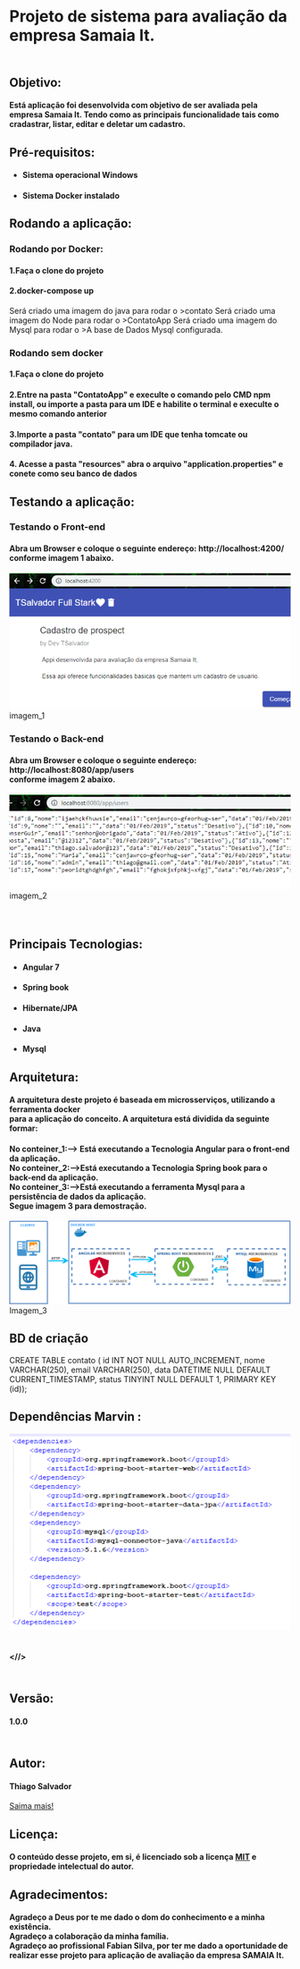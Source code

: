 <h1>Projeto de sistema para avalia&ccedil;&atilde;o da empresa Samaia It.</h1>
<h2><br />Objetivo:</h2>
<h4>Est&aacute; aplica&ccedil;&atilde;o foi desenvolvida com objetivo de ser avaliada pela empresa Samaia It. Tendo como as principais funcionalidade tais como cradastrar, listar, editar e deletar um cadastro.</h4>
<h2>Pr&eacute;-requisitos:</h2>
<ul>
<li>
<h4>Sistema operacional Windows</h4>
</li>
<li>
<h4>Sistema Docker instalado</h4>
</li>
</ul>
<h2><strong>Rodando a aplica&ccedil;&atilde;o:</strong></h2>
<h3>Rodando por Docker:</h3>
<h4>1.Faça o clone do projeto</h4>
<h4>2.docker-compose up</h4>
Será criado uma imagem do java para rodar o >contato
Será criado uma imagem do Node para rodar o >ContatoApp
Será criado uma imagem do Mysql para rodar o >A base de Dados Mysql configurada.

<h3>Rodando sem docker</h3>
<h4>1.Faça o clone do projeto</h4>
<h4>2.Entre na pasta "ContatoApp" e execulte o comando pelo CMD npm install, ou importe a pasta para um IDE e habilite o terminal e execulte o mesmo comando anterior</h4>
<h4>3.Importe a pasta "contato" para um IDE que tenha tomcate ou compilador java.</h4>
<h4>4. Acesse a pasta "resources" abra o arquivo "application.properties" e conete como seu banco de dados</h4>
<h2>Testando a aplica&ccedil;&atilde;o:</h2>
<h3>Testando o Front-end</h3>
<h4>Abra um Browser e coloque o seguinte endere&ccedil;o: http://localhost:4200/<br />conforme imagem 1 abaixo.</h4>
<img src="image/front-teste.png">
imagem_1
<h3>Testando o Back-end</h3>
<h4>Abra um Browser e coloque o seguinte endere&ccedil;o: http://localhost:8080/app/users<br />conforme imagem 2 abaixo.</h4>
<img src="image/back=teste.png">
imagem_2
<h4>&nbsp;</h4>
<h2>Principais Tecnologias:</h2>
<ul>
<li>
<h4>Angular 7</h4>
</li>
<li>
<h4>Spring book</h4>
</li>
<li>
<h4>Hibernate/JPA</h4>
</li>
<li>
<h4>Java</h4>
</li>
<li>
<h4>Mysql</h4>
</li> 
</ul>
<h2>Arquitetura:</h2>
<h4>A arquitetura deste projeto &eacute; baseada em microsservi&ccedil;os, utilizando a ferramenta docker<br />para a aplica&ccedil;&atilde;o do conceito. A arquitetura est&aacute; dividida da seguinte formar:</h4>
<h4>No conteiner_1:--&gt; Est&aacute; executando a Tecnologia Angular para o front-end da aplica&ccedil;&atilde;o.<br />No conteiner_2:--&gt;Est&aacute; executando a Tecnologia Spring book para o back-end da aplica&ccedil;&atilde;o.<br />No conteiner_3:--&gt;Est&aacute; executando a ferramenta Mysql para a persist&ecirc;ncia de dados da aplica&ccedil;&atilde;o.
<br />Segue imagem 3 para demostra&ccedil;&atilde;o.</h4>
<img src="image/arquitetura.png">
  Imagem_3
<h2>BD de criação</h2>
CREATE TABLE contato ( id INT NOT NULL AUTO_INCREMENT, nome VARCHAR(250), email VARCHAR(250), data DATETIME NULL DEFAULT CURRENT_TIMESTAMP, status TINYINT NULL DEFAULT 1, PRIMARY KEY (id));
<h2>Depend&ecirc;ncias Marvin :</h2>
<img src="image/dep.png">


<h4><br />&lt;//&gt;</h4>
<h2><br />Vers&atilde;o:</h2>
<h4>1.0.0</h4>
<h2><br />Autor:</h2>
<h4>Thiago Salvador</h4>
<p><a href="https://www.linkedin.com/in/thiagocostasalvador/">Saima mais!</a></p>
<h2>Licen&ccedil;a:</h2>
<h4>O conte&uacute;do desse projeto, em si, &eacute; licenciado sob a licen&ccedil;a <a href="https://opensource.org/licenses/">MIT</a> e propriedade intelectual do autor.</h4>
<h2>Agradecimentos:</h2>
<h4>Agrade&ccedil;o a Deus por te me dado o dom do conhecimento e a minha exist&ecirc;ncia.<br />Agrade&ccedil;o a colabora&ccedil;&atilde;o da minha fam&iacute;lia.<br />Agrade&ccedil;o ao profissional Fabian Silva, por ter me dado a oportunidade de realizar esse projeto para aplica&ccedil;&atilde;o de avalia&ccedil;&atilde;o da empresa SAMAIA It.</h4>
